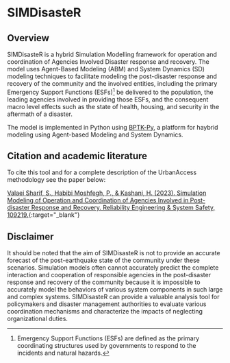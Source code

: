 # SIMDisasteR
## Overview
SIMDisasteR is a hybrid Simulation Modelling framework for operation and coordination of Agencies Involved Disaster response and recovery. The model uses Agent-Based Modeling (ABM) and System Dynamics (SD) modeling techniques to facilitate modeling the post-disaster response and recovery of the community and the involved entities, including the primary Emergency Support Functions (ESFs)[^1] be delivered to the population, the leading agencies involved in providing those ESFs, and the consequent macro level effects such as the state of health, housing, and security in the aftermath of a disaster.

The model is implemented in Python using <a href="https://github.com/transentis/bptk_py_tutorial" target="_blank" title="Visit Example website">BPTK-Py</a>, a platform for haybrid modeling using Agent-based Modeling and System Dynamics.

[^1]: Emergency Support Functions (ESFs) are defined as the primary coordinating structures used by governments to respond to the incidents and natural hazards.

## Citation and academic literature
To cite this tool and for a complete description of the UrbanAccess methodology see the paper below:

[Valaei Sharif, S., Habibi Moshfegh, P., & Kashani, H. (2023). Simulation Modeling of Operation and Coordination of Agencies Involved in Post-disaster Response and Recovery. Reliability Engineering & System Safety, 109219.](https://authors.elsevier.com/c/1glYR3OQ~fdUa1){:target="_blank"}

## Disclaimer
It should be noted that the aim of SIMDisasteR is not to provide an accurate forecast of the post-earthquake state of the community under these scenarios. Simulation models often cannot accurately predict the complete interaction and cooperation of responsible agencies in the post-disaster response and recovery of the community because it is impossible to accurately model the behaviors of various system components in such large and complex systems. SIMDisasteR can provide a valuable analysis tool for policymakers and disaster management authorities to evaluate various coordination mechanisms and characterize the impacts of neglecting organizational duties.
